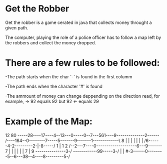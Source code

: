 # Get the Robber
Get the robber is a game cerated in java that collects money throught a given path.

The computer, playing the role of a police officer has to follow a map left by the robbers and collect the money dropped.

# There are a few rules to be followed:
-The path starts when the char '-' is found in the first columm

-The path ends when the character '#' is found

-The ammount of money can change deppending on the direction read, for example, -> 92 equals 92 but 92 <- equals 29

# Example of the Map:
12 80
-----28----17----4--13---0-----0--7---561----9--------------2------\
    /----164--0--------7-----5-------9-------1-------------\       8
    |                                                      |       |
    |                                                      |       |
    |                                /6------4-2---------2-|-8-----/
    1                                |                     1
    2                 /--2---7----0--------------------6---9-------\
    7                 |              |                     |       |
    |                 |              7                     |       9
    \---------------3-/              \------------99-----3-/       |
                                                                   |
                     #-3------0--------5--6---38--4----8---------5-/
